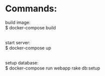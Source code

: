 # Commands:

build image:<br/>
$ docker-compose build<br/><br/>

start server:<br/>
$ docker-compose up<br/><br/>

setup database:<br/>
$ docker-compose run webapp rake db:setup
